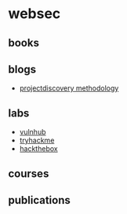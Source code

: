 # websec

## books

## blogs

* [projectdiscovery methodology](https://blog.cobalt.io/pentest-workflow-leveraging-community-powered-tools-979b54df5e52)

## labs

* [vulnhub](https://www.vulnhub.com/)
* [tryhackme](https://tryhackme.com/)
* [hackthebox](https://www.hackthebox.eu/)

## courses

## publications
